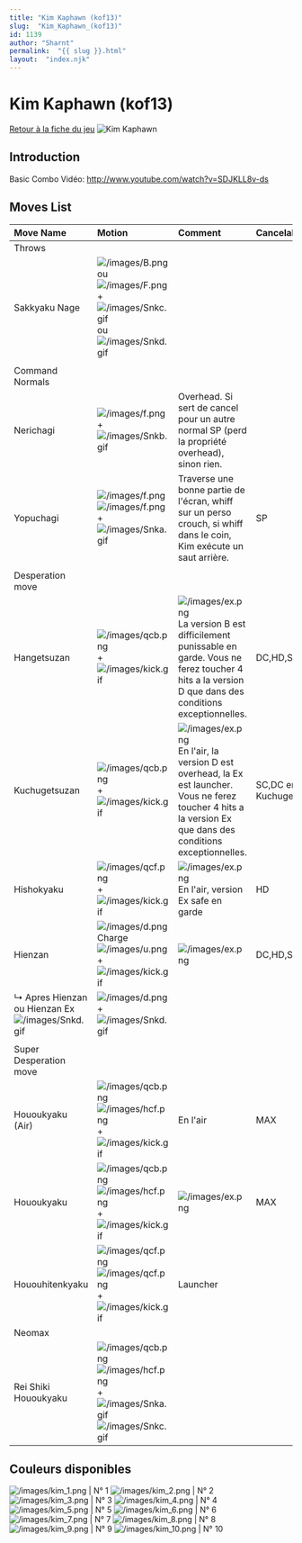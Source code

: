 ```yaml
---
title: "Kim Kaphawn (kof13)"
slug:  "Kim_Kaphawn_(kof13)"
id: 1139
author: "Sharnt"
permalink:  "{{ slug }}.html"
layout:  "index.njk"
---
```


# Kim Kaphawn (kof13)

[Retour à la fiche du
jeu](http://basgrospoing.fr/wiki/index.php?title=The_King_of_Fighters_XIII)
![Kim Kaphawn](/images/Kimkof13.gif "Kim Kaphawn")

## Introduction

Basic Combo Vidéo: <http://www.youtube.com/watch?v=SDJKLL8v-ds>

## Moves List

| Move Name                                                              | Motion                                                                                                                                                           | Comment                                                                                                                                                                             | Cancelable                   | Damage LOW/HIGH/EX    |
|:-----------------------------------------------------------------------|:-----------------------------------------------------------------------------------------------------------------------------------------------------------------|:------------------------------------------------------------------------------------------------------------------------------------------------------------------------------------|:-----------------------------|:----------------------|
| Throws                                                                 |                                                                                                                                                                  |                                                                                                                                                                                     |                              |                       |
| Sakkyaku Nage                                                          | ![](/images/B.png "/images/B.png") ou ![](/images/F.png "/images/F.png") + ![](/images/Snkc.gif "/images/Snkc.gif") ou ![](/images/Snkd.gif "/images/Snkd.gif")  |                                                                                                                                                                                     |                              | 100                   |
|                                                                        |                                                                                                                                                                  |                                                                                                                                                                                     |                              |                       |
| Command Normals                                                        |                                                                                                                                                                  |                                                                                                                                                                                     |                              |                       |
| Nerichagi                                                              | ![](/images/f.png "/images/f.png") + ![](/images/Snkb.gif "/images/Snkb.gif")                                                                                    | Overhead. Si sert de cancel pour un autre normal SP (perd la propriété overhead), sinon rien.                                                                                       |                              | 65                    |
| Yopuchagi                                                              | ![](/images/f.png "/images/f.png")![](/images/f.png "/images/f.png") + ![](/images/Snka.gif "/images/Snka.gif")                                                  | Traverse une bonne partie de l'écran, whiff sur un perso crouch, si whiff dans le coin, Kim exécute un saut arrière.                                                                | SP                           | 45                    |
|                                                                        |                                                                                                                                                                  |                                                                                                                                                                                     |                              |                       |
| Desperation move                                                       |                                                                                                                                                                  |                                                                                                                                                                                     |                              |                       |
| Hangetsuzan                                                            | ![](/images/qcb.png "/images/qcb.png") + ![](/images/kick.gif "/images/kick.gif")                                                                                | ![](/images/ex.png "/images/ex.png") La version B est difficilement punissable en garde. Vous ne ferez toucher 4 hits a la version D que dans des conditions exceptionnelles.       | DC,HD,SC                     | 60/40,40,40,40/70,100 |
| Kuchugetsuzan                                                          | ![](/images/qcb.png "/images/qcb.png") + ![](/images/kick.gif "/images/kick.gif")                                                                                | ![](/images/ex.png "/images/ex.png") En l'air, la version D est overhead, la Ex est launcher. Vous ne ferez toucher 4 hits a la version Ex que dans des conditions exceptionnelles. | SC,DC en Ex Kuchugetsuzan,HD | 75/80/50\*4           |
| Hishokyaku                                                             | ![](/images/qcf.png "/images/qcf.png") + ![](/images/kick.gif "/images/kick.gif")                                                                                | ![](/images/ex.png "/images/ex.png") En l'air, version Ex safe en garde                                                                                                             | HD                           | 0,17\*4,20/40\*4      |
| Hienzan                                                                | ![](/images/d.png "/images/d.png")Charge![](/images/u.png "/images/u.png") + ![](/images/kick.gif "/images/kick.gif")                                            | ![](/images/ex.png "/images/ex.png")                                                                                                                                                | DC,HD,SC                     | 70/50,20,20/100,60    |
| ↳ Apres Hienzan ou Hienzan Ex ![](/images/Snkd.gif "/images/Snkd.gif") | ![](/images/d.png "/images/d.png") + ![](/images/Snkd.gif "/images/Snkd.gif")                                                                                    |                                                                                                                                                                                     |                              | 50                    |
|                                                                        |                                                                                                                                                                  |                                                                                                                                                                                     |                              |                       |
| Super Desperation move                                                 |                                                                                                                                                                  |                                                                                                                                                                                     |                              |                       |
| Hououkyaku (Air)                                                       | ![](/images/qcb.png "/images/qcb.png")![](/images/hcf.png "/images/hcf.png")+![](/images/kick.gif "/images/kick.gif")                                            | En l'air                                                                                                                                                                            | MAX                          | 210                   |
| Hououkyaku                                                             | ![](/images/qcb.png "/images/qcb.png")![](/images/hcf.png "/images/hcf.png")+![](/images/kick.gif "/images/kick.gif")                                            | ![](/images/ex.png "/images/ex.png")                                                                                                                                                | MAX                          | 210/320               |
| Hououhitenkyaku                                                        | ![](/images/qcf.png "/images/qcf.png")![](/images/qcf.png "/images/qcf.png")+![](/images/kick.gif "/images/kick.gif")                                            | Launcher                                                                                                                                                                            |                              | 100                   |
| Neomax                                                                 |                                                                                                                                                                  |                                                                                                                                                                                     |                              |                       |
| Rei Shiki Hououkyaku                                                   | ![](/images/qcb.png "/images/qcb.png") ![](/images/hcf.png "/images/hcf.png") + ![](/images/Snka.gif "/images/Snka.gif")![](/images/Snkc.gif "/images/Snkc.gif") |                                                                                                                                                                                     |                              | 440                   |

## Couleurs disponibles

![](/images/kim_1.png "/images/kim_1.png") \| N° 1
![](/images/kim_2.png "/images/kim_2.png") \| N° 2
![](/images/kim_3.png "/images/kim_3.png") \| N° 3
![](/images/kim_4.png "/images/kim_4.png") \| N° 4
![](/images/kim_5.png "/images/kim_5.png") \| N° 5
![](/images/kim_6.png "/images/kim_6.png") \| N° 6
![](/images/kim_7.png "/images/kim_7.png") \| N° 7
![](/images/kim_8.png "/images/kim_8.png") \| N° 8
![](/images/kim_9.png "/images/kim_9.png") \| N° 9
![](/images/kim_10.png "/images/kim_10.png") \| N° 10
